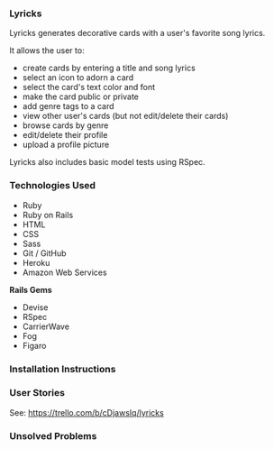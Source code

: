 ### Lyricks

Lyricks generates decorative cards with a user's favorite song lyrics.

It allows the user to:
- create cards by entering a title and song lyrics
- select an icon to adorn a card
- select the card's text color and font
- make the card public or private
- add genre tags to a card
- view other user's cards (but not edit/delete their cards)
- browse cards by genre
- edit/delete their profile
- upload a profile picture

Lyricks also includes basic model tests using RSpec.

### Technologies Used

- Ruby
- Ruby on Rails
- HTML
- CSS
- Sass
- Git / GitHub
- Heroku
- Amazon Web Services

**Rails Gems**
- Devise
- RSpec
- CarrierWave
- Fog
- Figaro

### Installation Instructions

### User Stories

See: https://trello.com/b/cDjawsIq/lyricks

### Unsolved Problems
